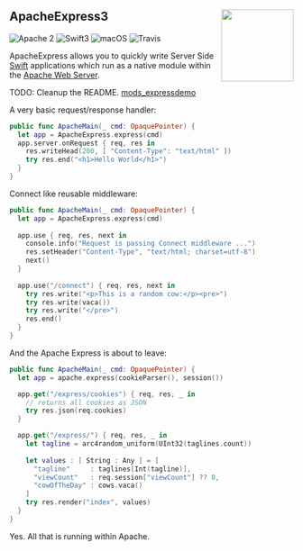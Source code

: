 <h2>ApacheExpress3
  <img src="http://zeezide.com/img/ApexIcon1024.svg"
       align="right" width="128" height="128" />
</h2>

![Apache 2](https://img.shields.io/badge/apache-2-yellow.svg)
![Swift3](https://img.shields.io/badge/swift-3-blue.svg)
![macOS](https://img.shields.io/badge/os-macOS-green.svg?style=flat)
![Travis](https://travis-ci.org/ApacheExpress3/ApacheExpress3.svg?branch=develop)

ApacheExpress allows you to quickly write Server Side 
[Swift](http://swift.org/) 
applications which run as a native module within the
[Apache Web Server](https://httpd.apache.org).

TODO: Cleanup the README.
[mods_expressdemo](../mods_expressdemo/README.md)

A very basic request/response handler:

```Swift
public func ApacheMain(_ cmd: OpaquePointer) {
  let app = ApacheExpress.express(cmd)
  app.server.onRequest { req, res in
    res.writeHead(200, [ "Content-Type": "text/html" ])
    try res.end("<h1>Hello World</h1>")
  }
}
```

Connect like reusable middleware:

```Swift
public func ApacheMain(_ cmd: OpaquePointer) {
  let app = ApacheExpress.express(cmd)
  
  app.use { req, res, next in
    console.info("Request is passing Connect middleware ...")
    res.setHeader("Content-Type", "text/html; charset=utf-8")
    next()
  }
  
  app.use("/connect") { req, res, next in
    try res.write("<p>This is a random cow:</p><pre>")
    try res.write(vaca())
    try res.write("</pre>")
    res.end()
  }
}
```

And the Apache Express is about to leave:
```Swift
public func ApacheMain(_ cmd: OpaquePointer) {
  let app = apache.express(cookieParser(), session())

  app.get("/express/cookies") { req, res, _ in
    // returns all cookies as JSON
    try res.json(req.cookies)
  }

  app.get("/express/") { req, res, _ in
    let tagline = arc4random_uniform(UInt32(taglines.count))
    
    let values : [ String : Any ] = [
      "tagline"     : taglines[Int(tagline)],
      "viewCount"   : req.session["viewCount"] ?? 0,
      "cowOfTheDay" : cows.vaca()
    ]
    try res.render("index", values)
  }
}
```

Yes. All that is running within Apache.
